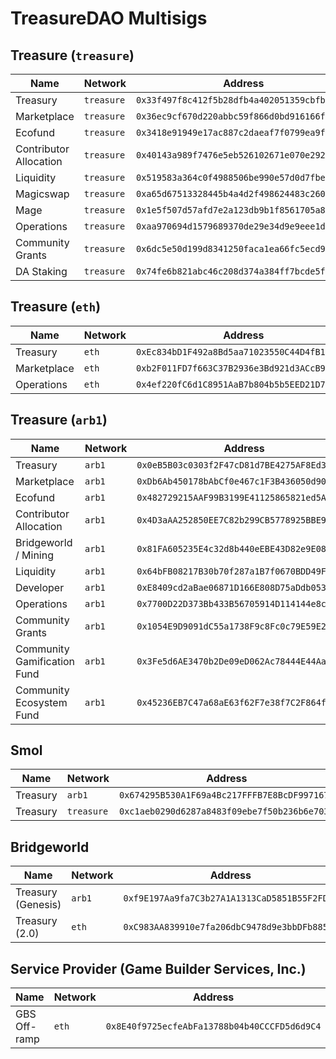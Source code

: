 # TreasureDAO Multisigs

## Treasure (`treasure`)
| Name | Network | Address | Explorer |
| ------------- | ------------- | ------------- | ------------- |
| Treasury | `treasure` | `0x33f497f8c412f5b28dfb4a402051359cbfb9406f` | [Link](https://treasurescan.io/address/0x33f497f8c412f5b28dfb4a402051359cbfb9406f) |
| Marketplace | `treasure` | `0x36ec9cf670d220abbc59f866d0bd916166f22b1d` | [Link](https://treasurescan.io/address/0x36ec9cf670d220abbc59f866d0bd916166f22b1d) |
| Ecofund | `treasure` | `0x3418e91949e17ac887c2daeaf7f0799ea9f38f22` | [Link](https://treasurescan.io/address/0x3418e91949e17ac887c2daeaf7f0799ea9f38f22) |
| Contributor Allocation | `treasure` | `0x40143a989f7476e5eb526102671e070e292cd4c8` | [Link](https://treasurescan.io/address/0x40143a989f7476e5eb526102671e070e292cd4c8) |
| Liquidity | `treasure` | `0x519583a364c0f4988506be990e57d0d7fbeacecc` | [Link](https://treasurescan.io/address/0x519583a364c0f4988506be990e57d0d7fbeacecc) |
| Magicswap | `treasure` | `0xa65d67513328445b4a4d2f498624483c2601dda4` | [Link](https://treasurescan.io/address/0xa65d67513328445b4a4d2f498624483c2601dda4) |
| Mage | `treasure` | `0x1e5f507d57afd7e2a123db9b1f8561705a8aaf53` | [Link](https://treasurescan.io/address/0x1e5f507d57afd7e2a123db9b1f8561705a8aaf53) |
| Operations | `treasure` | `0xaa970694d1579689370de29e34d9e9eee1d3141a` | [Link](https://treasurescan.io/address/0xaa970694d1579689370de29e34d9e9eee1d3141a) |
| Community Grants | `treasure` | `0x6dc5e50d199d8341250faca1ea66fc5ecd9ca34f` | [Link](https://treasurescan.io/address/0x6dc5e50d199d8341250faca1ea66fc5ecd9ca34f) |
| DA Staking | `treasure` | `0x74fe6b821abc46c208d374a384ff7bcde5fc6f69` | [Link](https://treasurescan.io/address/0x74fe6b821abc46c208d374a384ff7bcde5fc6f69) |

## Treasure (`eth`)
| Name | Network | Address | Explorer |
| ------------- | ------------- | ------------- | ------------- |
| Treasury | `eth` | `0xEc834bD1F492a8Bd5aa71023550C44D4fB14632A` | [Link](https://etherscan.io/address/0xEc834bD1F492a8Bd5aa71023550C44D4fB14632A) |
| Marketplace | `eth` | `0xb2F011FD7f663C37B2936e3Bd921d3ACcB90B416` | [Link](https://etherscan.io/address/0xb2F011FD7f663C37B2936e3Bd921d3ACcB90B416) |
| Operations | `eth` | `0x4ef220fC6d1C8951AaB7b804b5b5EED21D7A5150` | [Link](https://etherscan.io/address/0x4ef220fC6d1C8951AaB7b804b5b5EED21D7A5150) |

## Treasure (`arb1`)
| Name | Network | Address | Explorer |
| ------------- | ------------- | ------------- | ------------- |
| Treasury | `arb1` | `0x0eB5B03c0303f2F47cD81d7BE4275AF8Ed347576` | [Link](https://arbiscan.io/address/0x0eB5B03c0303f2F47cD81d7BE4275AF8Ed347576) |
| Marketplace | `arb1` | `0xDb6Ab450178bAbCf0e467c1F3B436050d907E233` | [Link](https://arbiscan.io/address/0xDb6Ab450178bAbCf0e467c1F3B436050d907E233) |
| Ecofund | `arb1` | `0x482729215AAF99B3199E41125865821ed5A4978a` | [Link](https://arbiscan.io/address/0x482729215AAF99B3199E41125865821ed5A4978a) |
| Contributor Allocation | `arb1` | `0x4D3aAA252850EE7C82b299CB5778925BBE92f1fC` | [Link](https://arbiscan.io/address/0x4D3aAA252850EE7C82b299CB5778925BBE92f1fC) |
| Bridgeworld / Mining | `arb1` | `0x81FA605235E4c32d8b440eEBE43D82e9E083166b` | [Link](https://arbiscan.io/address/0x81FA605235E4c32d8b440eEBE43D82e9E083166b) |
| Liquidity | `arb1` | `0x64bFB08217B30b70f287a1B7f0670BDD49F8A13f` | [Link](https://arbiscan.io/address/0x64bFB08217B30b70f287a1B7f0670BDD49F8A13f) |
| Developer | `arb1` | `0xE8409cd2aBae06871D166E808D75aDdb0537033A` | [Link](https://arbiscan.io/address/0xE8409cd2aBae06871D166E808D75aDdb0537033A) |
| Operations | `arb1` | `0x7700D22D373Bb433B56705914D114144e8caDad3` | [Link](https://arbiscan.io/address/0x7700D22D373Bb433B56705914D114144e8caDad3) |
| Community Grants | `arb1` | `0x1054E9D9091dC55a1738F9c8Fc0c79E59E222804` | [Link](https://arbiscan.io/address/0x1054E9D9091dC55a1738F9c8Fc0c79E59E222804) |
| Community Gamification Fund | `arb1` | `0x3Fe5d6AE3470b2De09eD062Ac78444E44Aa0cACe` | [Link](https://arbiscan.io/address/0x3Fe5d6AE3470b2De09eD062Ac78444E44Aa0cACe) |
| Community Ecosystem Fund | `arb1` | `0x45236EB7C47a68aE63f62F7e38f7C2F864f2Ad14` | [Link](https://arbiscan.io/address/0x45236EB7C47a68aE63f62F7e38f7C2F864f2Ad14) |

## Smol
| Name | Network | Address | Explorer |
| ------------- | ------------- | ------------- | ------------- |
| Treasury | `arb1` | `0x674295B530A1F69a4Bc217FFFB7E8BcDF9971678` | [Link](https://arbiscan.io/address/0x674295B530A1F69a4Bc217FFFB7E8BcDF9971678) |
| Treasury | `treasure` | `0xc1aeb0290d6287a8483f09ebe7f50b236b6e703c` | [Link](https://treasurescan.io/address/0xc1aeb0290d6287a8483f09ebe7f50b236b6e703c) |

## Bridgeworld
| Name | Network | Address | Explorer |
| ------------- | ------------- | ------------- | ------------- |
| Treasury (Genesis) | `arb1` | `0xf9E197Aa9fa7C3b27A1A1313CaD5851B55F2FD71` | [Link](https://arbiscan.io/address/0xf9E197Aa9fa7C3b27A1A1313CaD5851B55F2FD71) |
| Treasury (2.0) | `eth` | `0xC983AA839910e7fa206dbC9478d9e3bbDFb88515` | [Link](https://etherscan.io/address/0xC983AA839910e7fa206dbC9478d9e3bbDFb88515) |

## Service Provider (Game Builder Services, Inc.)
| Name | Network | Address | Explorer |
| ------------- | ------------- | ------------- | ------------- |
| GBS Off-ramp | `eth` | `0x8E40f9725ecfeAbFa13788b04b40CCCFD5d6d9C4`| [Link](https://etherscan.io/address/0x8E40f9725ecfeAbFa13788b04b40CCCFD5d6d9C4) 
